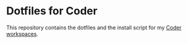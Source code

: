 # Dotfiles for Coder

This repository contains the dotfiles and the install script for my [Coder workspaces](https://coder.com/docs).
